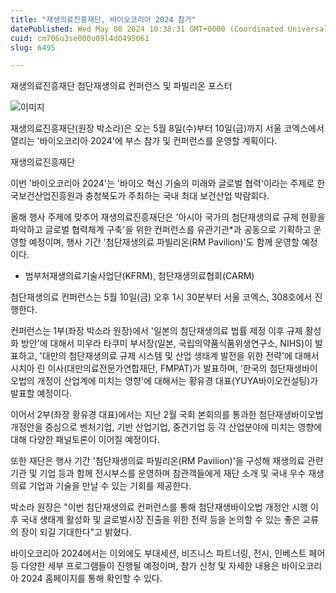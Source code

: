 ```yaml
---
title: "재생의료진흥재단, 바이오코리아 2024 참가"
datePublished: Wed May 08 2024 10:38:31 GMT+0000 (Coordinated Universal Time)
cuid: cm706u3se000u09l4d0495061
slug: 6495

---
```



재생의료진흥재단 첨단재생의료 컨퍼런스 및 파빌리온 포스터

![이미지](https://cdn.hashnode.com/res/hashnode/image/upload/v1739260566948/f43a94ab-3847-4e53-94bd-421e07d7fe71.jpeg)

재생의료진흥재단(원장 박소라)은 오는 5월 8일(수)부터 10일(금)까지 서울 코엑스에서 열리는 '바이오코리아 2024'에 부스 참가 및 컨퍼런스를 운영할 계획이다.

재생의료진흥재단

이번 '바이오코리아 2024'는 '바이오 혁신 기술의 미래와 글로벌 협력'이라는 주제로 한국보건산업진흥원과 충청북도가 주최하는 국내 최대 보건산업 박람회다.

올해 행사 주제에 맞추어 재생의료진흥재단은 '아시아 국가의 첨단재생의료 규제 현황을 파악하고 글로벌 협력체계 구축'을 위한 컨퍼런스를 유관기관*과 공동으로 기획하고 운영할 예정이며, 행사 기간 '첨단재생의료 파빌리온(RM Pavilion)'도 함께 운영할 예정이다.

* 범부처재생의료기술사업단(KFRM), 첨단재생의료협회(CARM)

첨단재생의료 컨퍼런스는 5월 10일(금) 오후 1시 30분부터 서울 코엑스, 308호에서 진행한다.

컨퍼런스는 1부(좌장 박소라 원장)에서 '일본의 첨단재생의료 법률 제정 이후 규제 활성화 방안'에 대해서 미우라 타쿠미 부서장(일본, 국립의약품식품위생연구소, NIHS)이 발표하고, '대만의 첨단재생의료 규제 시스템 및 산업 생태계 발전을 위한 전략'에 대해서 시치아 린 이사(대만의료전문가연합재단, FMPAT)가 발표하며, '한국의 첨단재생바이오법의 개정이 산업계에 미치는 영향'에 대해서는 황유경 대표(YUYA바이오컨설팅)가 발표할 예정이다.

이어서 2부(좌장 황유경 대표)에서는 지난 2월 국회 본회의를 통과한 첨단재생바이오법 개정안을 중심으로 벤처기업, 기반 산업기업, 중견기업 등 각 산업분야에 미치는 영향에 대해 다양한 패널토론이 이어질 예정이다.

또한 재단은 행사 기간 '첨단재생의료 파빌리온(RM Pavilion)'을 구성해 재생의료 관련기관 및 기업 등과 함께 전시부스를 운영하며 참관객들에게 재단 소개 및 국내 우수 재생의료 기업과 기술을 만날 수 있는 기회를 제공한다.

박소라 원장은 "이번 첨단재생의료 컨퍼런스를 통해 첨단재생바이오법 개정안 시행 이후 국내 생태계 활성화 및 글로벌시장 진출을 위한 전략 등을 논의할 수 있는 좋은 교류의 장이 되길 기대한다"고 밝혔다.

바이오코리아 2024에서는 이외에도 부대세션, 비즈니스 파트너링, 전시, 인베스트 페어 등 다양한 세부 프로그램들이 진행될 예정이며, 참가 신청 및 자세한 내용은 바이오코리아 2024 홈페이지를 통해 확인할 수 있다.